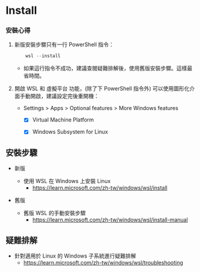 # Install


### 安裝心得

1. 新版安裝步驟只有一行 PowerShell 指令：

    ```PowerShell
        wsl --install
    ```

    * 如果這行指令不成功，建議查閱疑難排解後，使用舊版安裝步驟。這樣最省時間。

2. 開啟 WSL 和 虛擬平台 功能，(除了下 PowerShell 指令外) 可以使用圖形化介面手動開啟，建議設定完後重開機：
    * Settings > Apps > Optional features > More Windows features 
        - [x] Virtual Machine Platform
        - [x] Windows Subsystem for Linux


## 安裝步驟

* 新版
    * 使用 WSL 在 Windows 上安裝 Linux
        * https://learn.microsoft.com/zh-tw/windows/wsl/install

* 舊版
    * 舊版 WSL 的手動安裝步驟
        * https://learn.microsoft.com/zh-tw/windows/wsl/install-manual


## 疑難排解

* 針對適用於 Linux 的 Windows 子系統進行疑難排解
    * https://learn.microsoft.com/zh-tw/windows/wsl/troubleshooting